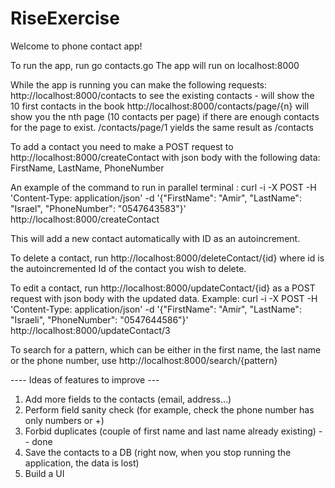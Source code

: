 # RiseExercise

Welcome to phone contact app!

To run the app, run go contacts.go
The app will run on localhost:8000

While the app is running you can make the following requests:
http://localhost:8000/contacts to see the existing contacts - will show the 10 first contacts in the book
http://localhost:8000/contacts/page/{n} will show you the nth page (10 contacts per page) if there are enough contacts for the page to exist.
/contacts/page/1 yields the same result as /contacts

To add a contact you need to make a POST request to http://localhost:8000/createContact with json body with the following data:
FirstName, LastName, PhoneNumber

An example of the command to run in parallel terminal :
curl -i -X POST -H 'Content-Type: application/json' -d '{"FirstName": "Amir", "LastName": "Israel", "PhoneNumber": "0547643583"}' http://localhost:8000/createContact

This will add a new contact automatically with ID as an autoincrement.

To delete a contact, run http://localhost:8000/deleteContact/{id} where id is the autoincremented Id of the contact you wish to delete.

To edit a contact, run http://localhost:8000/updateContact/{id} as a POST request with json body with the updated data. Example:
curl -i -X POST -H 'Content-Type: application/json' -d '{"FirstName": "Amir", "LastName": "Israeli", "PhoneNumber": "0547644586"}' http://localhost:8000/updateContact/3

To search for a pattern, which can be either in the first name, the last name or the phone number, use http://localhost:8000/search/{pattern}

---- Ideas of features to improve ---
1. Add more fields to the contacts (email, address...)
2. Perform field sanity check (for example, check the phone number has only numbers or +)
3. Forbid duplicates (couple of first name and last name already existing) -- done
4. Save the contacts to a DB (right now, when you stop running the application, the data is lost)
5. Build a UI
